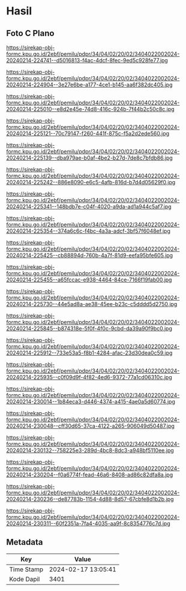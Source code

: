 # Hasil

## Foto C Plano

https://sirekap-obj-formc.kpu.go.id/2ebf/pemilu/pdpr/34/04/02/20/02/3404022002024-20240214-224741--d5016813-f4ac-4dcf-8fec-9ed5c928fe77.jpg

https://sirekap-obj-formc.kpu.go.id/2ebf/pemilu/pdpr/34/04/02/20/02/3404022002024-20240214-224904--3e27e6be-a177-4ce1-b145-aa6f382dc405.jpg

https://sirekap-obj-formc.kpu.go.id/2ebf/pemilu/pdpr/34/04/02/20/02/3404022002024-20240214-225010--e8d2e45e-74d8-416c-924b-7f44b2c50c8c.jpg

https://sirekap-obj-formc.kpu.go.id/2ebf/pemilu/pdpr/34/04/02/20/02/3404022002024-20240214-225121--70c79147-f260-441f-875c-f5a2d2ede560.jpg

https://sirekap-obj-formc.kpu.go.id/2ebf/pemilu/pdpr/34/04/02/20/02/3404022002024-20240214-225139--dba979ae-b0af-4be2-b27d-7de8c7bfdb86.jpg

https://sirekap-obj-formc.kpu.go.id/2ebf/pemilu/pdpr/34/04/02/20/02/3404022002024-20240214-225242--886e8090-e6c5-4afb-816d-b7d4d05629f0.jpg

https://sirekap-obj-formc.kpu.go.id/2ebf/pemilu/pdpr/34/04/02/20/02/3404022002024-20240214-225341--148bdb7e-c04f-4020-a9da-ad1a944c5af7.jpg

https://sirekap-obj-formc.kpu.go.id/2ebf/pemilu/pdpr/34/04/02/20/02/3404022002024-20240214-225354--374a6c6c-f4bc-4a3a-adcf-3bf57f6048ef.jpg

https://sirekap-obj-formc.kpu.go.id/2ebf/pemilu/pdpr/34/04/02/20/02/3404022002024-20240214-225425--cb88894d-760b-4a7f-81d9-eefa95bfe605.jpg

https://sirekap-obj-formc.kpu.go.id/2ebf/pemilu/pdpr/34/04/02/20/02/3404022002024-20240214-225455--a65fccac-e938-4464-84ce-7166f19fab00.jpg

https://sirekap-obj-formc.kpu.go.id/2ebf/pemilu/pdpr/34/04/02/20/02/3404022002024-20240214-225730--44e5ad8a-ae38-45ee-b23c-c5dddd5d2750.jpg

https://sirekap-obj-formc.kpu.go.id/2ebf/pemilu/pdpr/34/04/02/20/02/3404022002024-20240214-225845--b874318e-5f0f-4f0c-9cbd-da39a90f9bc0.jpg

https://sirekap-obj-formc.kpu.go.id/2ebf/pemilu/pdpr/34/04/02/20/02/3404022002024-20240214-225912--733e53a5-f8b1-4284-afac-23d30dea0c59.jpg

https://sirekap-obj-formc.kpu.go.id/2ebf/pemilu/pdpr/34/04/02/20/02/3404022002024-20240214-225935--c0f09d9f-4f82-4ed6-9372-77a1cd06310c.jpg

https://sirekap-obj-formc.kpu.go.id/2ebf/pemilu/pdpr/34/04/02/20/02/3404022002024-20240214-230014--1b84eca3-d446-4374-a415-4ae0a5d60774.jpg

https://sirekap-obj-formc.kpu.go.id/2ebf/pemilu/pdpr/34/04/02/20/02/3404022002024-20240214-230048--cff30d65-37ca-4122-a265-906049d50487.jpg

https://sirekap-obj-formc.kpu.go.id/2ebf/pemilu/pdpr/34/04/02/20/02/3404022002024-20240214-230132--758225e3-289d-4bc8-8dc3-a948bf5110ee.jpg

https://sirekap-obj-formc.kpu.go.id/2ebf/pemilu/pdpr/34/04/02/20/02/3404022002024-20240214-230204--f0a6774f-fead-46a6-8408-ad86c82dfa8a.jpg

https://sirekap-obj-formc.kpu.go.id/2ebf/pemilu/pdpr/34/04/02/20/02/3404022002024-20240214-230236--de87783b-1154-4d88-8d57-67cbfe8d1b2b.jpg

https://sirekap-obj-formc.kpu.go.id/2ebf/pemilu/pdpr/34/04/02/20/02/3404022002024-20240214-230311--60f2351a-7fa4-4035-aa9f-8c8354776c7d.jpg


## Metadata

| Key        | Value               |
| ---------- | ------------------- |
| Time Stamp | 2024-02-17 13:05:41 |
| Kode Dapil | 3401                |



